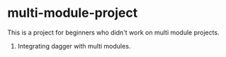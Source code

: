 # multi-module-project
This is a project for beginners who didn't work on multi module projects.

1. Integrating dagger with multi modules.
